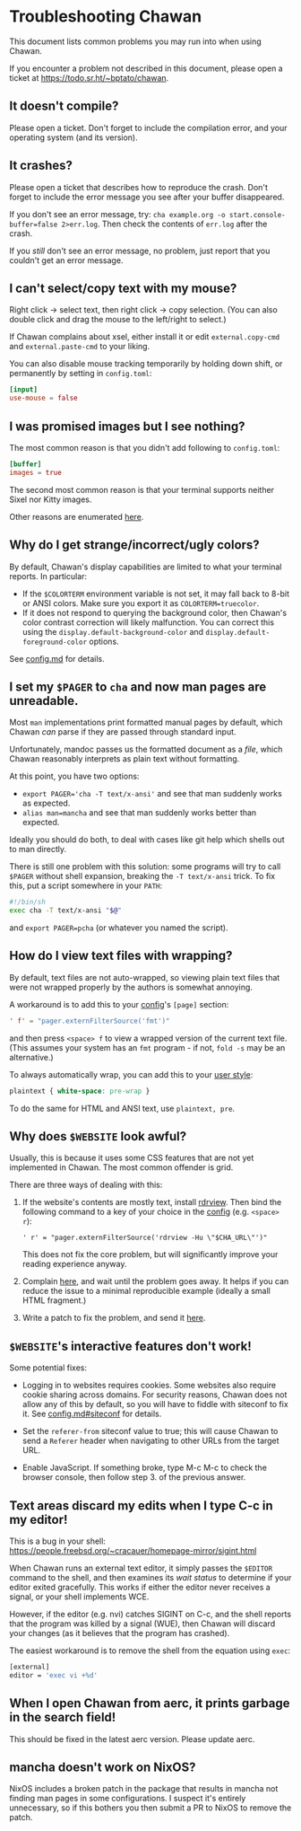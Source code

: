 <!-- MANON
% CHA-TROUBLESHOOTING 7
MANOFF -->

# Troubleshooting Chawan

This document lists common problems you may run into when using Chawan.

If you encounter a problem not described in this document, please open a
ticket at <https://todo.sr.ht/~bptato/chawan>.

## It doesn't compile?

Please open a ticket.  Don't forget to include the compilation error, and
your operating system (and its version).

## It crashes?

Please open a ticket that describes how to reproduce the crash.  Don't
forget to include the error message you see after your buffer disappeared.

If you don't see an error message, try:
`cha example.org -o start.console-buffer=false 2>err.log`.  Then check the
contents of `err.log` after the crash.

If you *still* don't see an error message, no problem, just report that you
couldn't get an error message.

## I can't select/copy text with my mouse?

Right click -> select text, then right click -> copy selection.  (You can
also double click and drag the mouse to the left/right to select.)

If Chawan complains about xsel, either install it or edit
`external.copy-cmd` and `external.paste-cmd` to your liking.

You can also disable mouse tracking temporarily by holding down shift, or
permanently by setting in `config.toml`:

```toml
[input]
use-mouse = false
```

## I was promised images but I see nothing?

The most common reason is that you didn't add following to `config.toml`:

```toml
[buffer]
images = true
```

The second most common reason is that your terminal supports neither Sixel
nor Kitty images.

Other reasons are enumerated <!-- MANOFF -->[here](image.md).<!-- MANON --> <!-- MANON here: **cha-image**(7) MANOFF -->

## Why do I get strange/incorrect/ugly colors?

By default, Chawan's display capabilities are limited to what your terminal
reports.  In particular:

* If the `$COLORTERM` environment variable is not set, it may fall back to
  8-bit or ANSI colors.  Make sure you export it as `COLORTERM=truecolor`.
* If it does not respond to querying the background color, then Chawan's
  color contrast correction will likely malfunction.  You can correct this
  using the `display.default-background-color` and
  `display.default-foreground-color` options.

See [config.md](config.md#display) for details.

## I set my `$PAGER` to `cha` and now man pages are unreadable.

Most `man` implementations print formatted manual pages by default, which
Chawan *can* parse if they are passed through standard input.

Unfortunately, mandoc passes us the formatted document as a *file*, which Chawan
reasonably interprets as plain text without formatting.

At this point, you have two options:

* `export PAGER='cha -T text/x-ansi'` and see that man suddenly works as
  expected.
* `alias man=mancha` and see that man suddenly works better than expected.

Ideally you should do both, to deal with cases like git help which shells out to
man directly.

There is still one problem with this solution: some programs will try
to call `$PAGER` without shell expansion, breaking the `-T text/x-ansi`
trick.  To fix this, put a script somewhere in your `PATH`:

```sh
#!/bin/sh
exec cha -T text/x-ansi "$@"
```

and `export PAGER=pcha` (or whatever you named the script).

## How do I view text files with wrapping?

By default, text files are not auto-wrapped, so viewing plain text files that
were not wrapped properly by the authors is somewhat annoying.

A workaround is to add this to your [config](config.md#keybindings)'s
`[page]` section:

```toml
' f' = "pager.externFilterSource('fmt')"
```

and then press `<space> f` to view a wrapped version of the current text
file. (This assumes your system has an `fmt` program - if not, `fold -s` may
be an alternative.)

To always automatically wrap, you can add this to your
[user style](config.md#buffer):

```css
plaintext { white-space: pre-wrap }
```

To do the same for HTML and ANSI text, use `plaintext, pre`.

## Why does `$WEBSITE` look awful?

Usually, this is because it uses some CSS features that are not yet implemented
in Chawan.  The most common offender is grid.

There are three ways of dealing with this:

1. If the website's contents are mostly text, install
   [rdrview](https://github.com/eafer/rdrview).  Then bind the following
   command to a key of your choice in the [config](config.md#keybindings)
   (e.g. `<space> r`):

   `' r' = "pager.externFilterSource('rdrview -Hu \"$CHA_URL\"')"`

   This does not fix the core problem, but will significantly improve your
   reading experience anyway.

2. Complain [here](https://todo.sr.ht/~bptato/chawan), and wait until the
   problem goes away.  It helps if you can reduce the issue to a minimal
   reproducible example (ideally a small HTML fragment.)

3. Write a patch to fix the problem, and send it
   [here](https://lists.sr.ht/~bptato/chawan-devel).

## `$WEBSITE`'s interactive features don't work!

Some potential fixes:

* Logging in to websites requires cookies.  Some websites also require
  cookie sharing across domains.  For security reasons, Chawan does not
  allow any of this by default, so you will have to fiddle with siteconf
  to fix it.  See [config.md#siteconf](config.md#siteconf) for details.

* Set the `referer-from` siteconf value to true; this will cause Chawan
  to send a `Referer` header when navigating to other URLs from the
  target URL.

* Enable JavaScript.  If something broke, type M-c M-c to check the
  browser console, then follow step 3. of the previous answer.

## Text areas discard my edits when I type C-c in my editor!

This is a bug in your shell:
<https://people.freebsd.org/~cracauer/homepage-mirror/sigint.html>

When Chawan runs an external text editor, it simply passes the `$EDITOR`
command to the shell, and then examines its *wait status* to determine
if your editor exited gracefully.  This works if either the editor never
receives a signal, or your shell implements WCE.

However, if the editor (e.g. nvi) catches SIGINT on C-c, and the shell
reports that the program was killed by a signal (WUE), then Chawan will
discard your changes (as it believes that the program has crashed).

The easiest workaround is to remove the shell from the equation using
`exec`:

```sh
[external]
editor = 'exec vi +%d'
```

## When I open Chawan from aerc, it prints garbage in the search field!

This should be fixed in the latest aerc version.  Please update aerc.

## mancha doesn't work on NixOS?

NixOS includes a broken patch in the package that results in mancha not
finding man pages in some configurations.  I suspect it's entirely
unnecessary, so if this bothers you then submit a PR to NixOS to remove
the patch.

<!-- MANON
## See also

**cha**(1)
MANOFF -->
